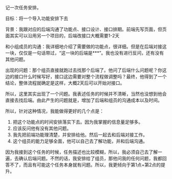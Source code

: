 记一次任务安排。

目标：将一个导入功能安排下去

背景：我跟对应的后端沟通了功能点、接口设计、接口排期。前端先写页面，但页面其实可以沿用另一个项目的，后端改接口大概需要1-2天

和小组成员的沟通：我详细地介绍了需要做的功能点，很详细。但是在后端对接这一块，仅仅是一句话带过，“这一块的后端是***”。我也没有进行反问，还有没有其他问题。

出现的问题：那个组员直接就跑过去找那个后端了。他问了后端什么问题呢？你这边的接口什么时候写好，接口这边需要对整个流程做调整吗？最终，他得到了一个结论，整体流程就确定是这样，大概2天后可以开始对接口。

所以，这里其实出现了一个问题。我表述任务的时候并不清晰，当然也没想到他会直接去找后端。由此产生的问题就是，增加了后端和组员的沟通成本以及时间。

所以，针对这种情况，我能做得更好的几个点是：

1. 把这个功能点的时间安排落实下去。因为我掌握的信息量足够多。
2. 应该反问他有没有其他问题。
3. 我先把前端功能理清楚，并安排给他。然后一起去和后端对接工作。
4. 这个组员的能力足够全面，他可以自己去了解功能，并和后端沟通。

因为我接到这个任务的时候，任务描述也比较模糊，所以，我必须自己去了解一遍，去确认后端问题。不然的话，我安排给了组员，那他问我的任何问题，我都回答不了，而且有可能这个任务本身就有问题。所以，我更倾向于第1点+第2点的提升。
